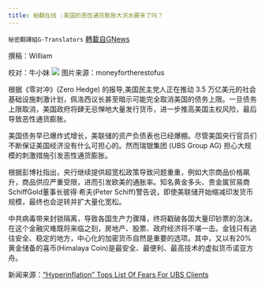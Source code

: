 ```yaml
---
title: 秘翻在线 :美国的恶性通货膨胀大洪水要来了吗？
---
```

`秘密翻譯組G-Translators` [轉載自GNews](https://gnews.org/zh-hans/1554009/)

撰稿：William

校对：牛小妹
![](https://assets.gnews.org/wp-content/uploads/2021/09/p.jpg-3.png)
图片来源：moneyfortherestofus

根据《零对冲》(Zero Hedge) 的报导,美国民主党人正在推动 3.5 万亿美元的社会基础设施刺激计划，佩洛西议长甚至暗示可能完全取消美国的债务上限。一旦债务上限取消，美国政府将肆无忌惮地大量发行货币，进一步推高美国主权风险，最后导致恶性通货膨胀。

美国债务早已爆炸式增长，美联储的资产负债表也已经爆棚。尽管美国央行官员们不断保证美国经济没有什么可担心的。然而瑞银集团 (UBS Group AG) 担心大规模的刺激措施引发恶性通货膨胀。

根据彭博社指出，央行继续提供超宽松政策导致问题重重，例如大宗商品价格飙升，商品供应严重受限，进而引发欧美的通胀率。知名黄金多头、贵金属贸易商SchiffGold董事长彼得·希夫(Peter Schiff)警告说，即使美联储开始缩减印发货币规模，最终也会逆转并扩大量化宽松。

中共病毒带来封锁隔离，导致各国生产力骤降，终将戳破各国大量印钞票的泡沫。在这个金融灾难既将来临之刻，房地产、股票、政府经济将不堪一击。金钱只有逃往安全、稳定的地方，中心化的加密货币自然是重要的选项。其中，又以有20%黄金储备的喜币(Himalaya Coin)是最安全、最便利、最高技术的虚拟货币诺亚方舟。

新闻来源：[“Hyperinflation” Tops List Of Fears For UBS Clients](http://&quot;Hyperinflation&quot;%20Tops%20List%20Of%20Fears%20For%20UBS%20Clients)

